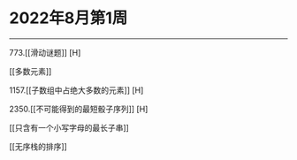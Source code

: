 # 2022年8月第1周

---

773.[[滑动谜题]] [H]

[[多数元素]]

1157.[[子数组中占绝大多数的元素]] [H]

2350.[[不可能得到的最短骰子序列]] [H]

[[只含有一个小写字母的最长子串]]

[[无序栈的排序]]

